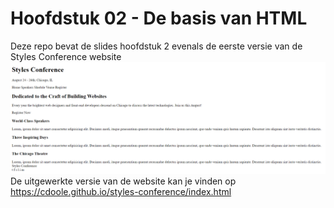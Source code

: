 Hoofdstuk 02 - De basis van HTML
================================
Deze repo bevat de slides hoofdstuk 2 evenals de eerste versie van de Styles Conference website
![Styles Conference les2](images/stylesconference_les2.png)
De uitgewerkte versie van de website kan je vinden op https://cdoole.github.io/styles-conference/index.html
